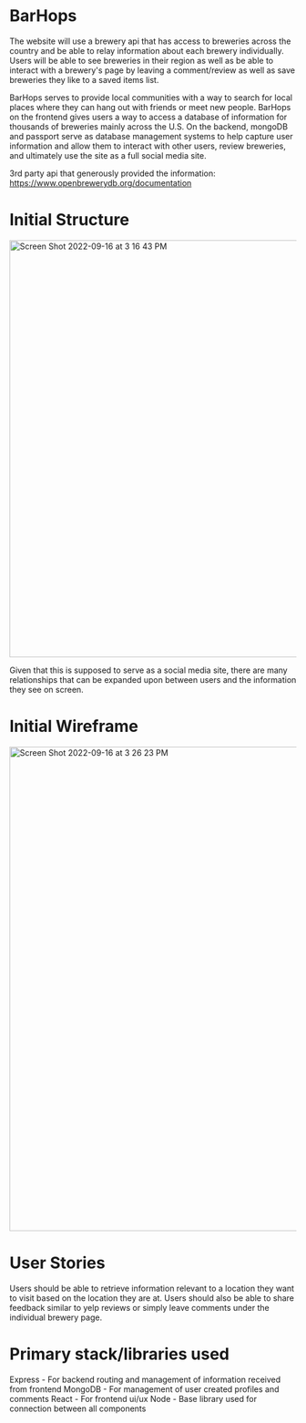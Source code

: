 # BarHops

The website will use a brewery api that has access to breweries across the country and be able to relay information about each brewery individually. Users will be able to see breweries in their region as well as be able to interact with a brewery's page by leaving a comment/review as well as save breweries they like to a saved items list.

BarHops serves to provide local communities with a way to search for local places where they can hang out with friends or meet new people. BarHops on the frontend gives users a way to access a database of information for thousands of breweries mainly across the U.S. On the backend, mongoDB and passport serve as database management systems to help capture user information and allow them to interact with other users, review breweries, and ultimately use the site as a full social media site.

3rd party api that generously provided the information:
https://www.openbrewerydb.org/documentation

# Initial Structure
<img width="732" alt="Screen Shot 2022-09-16 at 3 16 43 PM" src="https://user-images.githubusercontent.com/104710154/191978747-38c56192-c1e0-40e8-ba13-2a274bdfdd92.png">

Given that this is supposed to serve as a social media site, there are many relationships that can be expanded upon between users and the information they see on screen.

# Initial Wireframe
<img width="850" alt="Screen Shot 2022-09-16 at 3 26 23 PM" src="https://user-images.githubusercontent.com/104710154/191978987-b493710b-d3a3-4206-8c86-be0cc2bf0e33.png">

# User Stories
Users should be able to retrieve information relevant to a location they want to visit based on the location they are at. Users should also be able to share feedback similar to yelp reviews or simply leave comments under the individual brewery page.

# Primary stack/libraries used
Express - For backend routing and management of information received from frontend
MongoDB - For management of user created profiles and comments
React - For frontend ui/ux 
Node - Base library used for connection between all components

